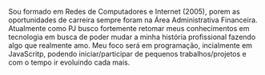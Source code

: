 Sou formado em Redes de Computadores e Internet (2005), porem as oportunidades de carreira sempre foram na Área Administrativa Financeira.
Atualmente como PJ busco fortemente retomar meus conhecimentos em tecnologia em busca de poder mudar a minha história profissional fazendo algo que realmente amo.
Meu foco será em programação, incialmente em JavaScritp, podendo iniciar/participar de pequenos trabalhos/projetos e com o tempo ir evoluindo cada mais.
